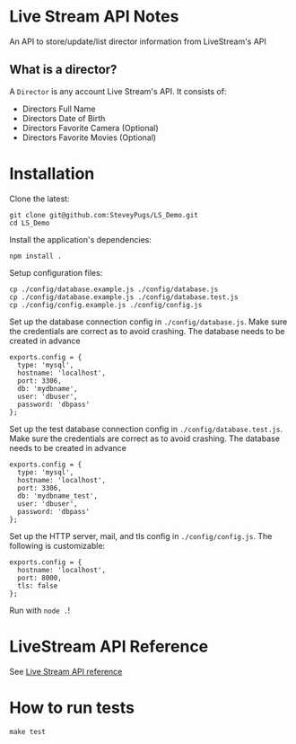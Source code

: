Live Stream API Notes
=======================
An API to store/update/list director information from LiveStream's API


What is a director?
----------------
A ```Director``` is any account Live Stream's API. It consists of:
	
- Directors Full Name
- Directors Date of Birth
- Directors Favorite Camera (Optional)
- Directors Favorite Movies (Optional)

Installation
============
Clone the latest:
```
git clone git@github.com:SteveyPugs/LS_Demo.git
cd LS_Demo
```

Install the application's dependencies:
```
npm install .
```


Setup configuration files:
```
cp ./config/database.example.js ./config/database.js
cp ./config/database.example.js ./config/database.test.js
cp ./config/config.example.js ./config/config.js
```

Set up the database connection config in ```./config/database.js```. Make sure the credentials are correct as to avoid crashing. The database needs to be created in advance
```
exports.config = {
  type: 'mysql',
  hostname: 'localhost',
  port: 3306,
  db: 'mydbname',
  user: 'dbuser',
  password: 'dbpass'
};
```

Set up the test database connection config in ```./config/database.test.js```. Make sure the credentials are correct as to avoid crashing. The database needs to be created in advance
```
exports.config = {
  type: 'mysql',
  hostname: 'localhost',
  port: 3306,
  db: 'mydbname_test',
  user: 'dbuser',
  password: 'dbpass'
};
```

Set up the HTTP server, mail, and tls config in ```./config/config.js```. The following is customizable:
```
exports.config = {
  hostname: 'localhost',
  port: 8000,
  tls: false
};

```

Run with ```node .```!

LiveStream API Reference
=============

See [Live Stream API reference](/docs/Reference.md)

How to run tests
================
```make test```